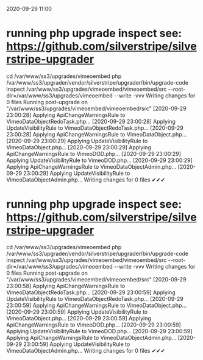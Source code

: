 2020-09-29 11:00

# running php upgrade inspect see: https://github.com/silverstripe/silverstripe-upgrader
cd /var/www/ss3/upgrades/vimeoembed
php /var/www/ss3/upgrader/vendor/silverstripe/upgrader/bin/upgrade-code inspect /var/www/ss3/upgrades/vimeoembed/vimeoembed/src  --root-dir=/var/www/ss3/upgrades/vimeoembed --write -vvv
Writing changes for 0 files
Running post-upgrade on "/var/www/ss3/upgrades/vimeoembed/vimeoembed/src"
[2020-09-29 23:00:28] Applying ApiChangeWarningsRule to VimeoDataObjectRedoTask.php...
[2020-09-29 23:00:28] Applying UpdateVisibilityRule to VimeoDataObjectRedoTask.php...
[2020-09-29 23:00:28] Applying ApiChangeWarningsRule to VimeoDataObject.php...
[2020-09-29 23:00:29] Applying UpdateVisibilityRule to VimeoDataObject.php...
[2020-09-29 23:00:29] Applying ApiChangeWarningsRule to VimeoDOD.php...
[2020-09-29 23:00:29] Applying UpdateVisibilityRule to VimeoDOD.php...
[2020-09-29 23:00:29] Applying ApiChangeWarningsRule to VimeoDataObjectAdmin.php...
[2020-09-29 23:00:29] Applying UpdateVisibilityRule to VimeoDataObjectAdmin.php...
Writing changes for 0 files
✔✔✔
# running php upgrade inspect see: https://github.com/silverstripe/silverstripe-upgrader
cd /var/www/ss3/upgrades/vimeoembed
php /var/www/ss3/upgrader/vendor/silverstripe/upgrader/bin/upgrade-code inspect /var/www/ss3/upgrades/vimeoembed/vimeoembed/src  --root-dir=/var/www/ss3/upgrades/vimeoembed --write -vvv
Writing changes for 0 files
Running post-upgrade on "/var/www/ss3/upgrades/vimeoembed/vimeoembed/src"
[2020-09-29 23:00:58] Applying ApiChangeWarningsRule to VimeoDataObjectRedoTask.php...
[2020-09-29 23:00:59] Applying UpdateVisibilityRule to VimeoDataObjectRedoTask.php...
[2020-09-29 23:00:59] Applying ApiChangeWarningsRule to VimeoDataObject.php...
[2020-09-29 23:00:59] Applying UpdateVisibilityRule to VimeoDataObject.php...
[2020-09-29 23:00:59] Applying ApiChangeWarningsRule to VimeoDOD.php...
[2020-09-29 23:00:59] Applying UpdateVisibilityRule to VimeoDOD.php...
[2020-09-29 23:00:59] Applying ApiChangeWarningsRule to VimeoDataObjectAdmin.php...
[2020-09-29 23:00:59] Applying UpdateVisibilityRule to VimeoDataObjectAdmin.php...
Writing changes for 0 files
✔✔✔